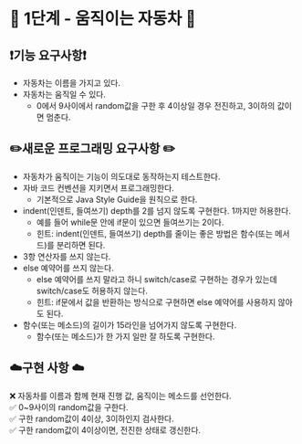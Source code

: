 # 🚀 1단계 - 움직이는 자동차 🚀

## ❗️기능 요구사항❗️
* 자동차는 이름을 가지고 있다.
* 자동차는 움직일 수 있다.
  * 0에서 9사이에서 random값을 구한 후 4이상일 경우 전진하고, 3이하의 값이면 멈춘다.

## ✏️새로운 프로그래밍 요구사항 ✏️
* 자동차가 움직이는 기능이 의도대로 동작하는지 테스트한다.
* 자바 코드 컨벤션을 지키면서 프로그래밍한다.
  * 기본적으로 Java Style Guide을 원칙으로 한다.
* indent(인덴트, 들여쓰기) depth를 2를 넘지 않도록 구현한다. 1까지만 허용한다.
  * 예를 들어 while문 안에 if문이 있으면 들여쓰기는 2이다.
  * 힌트: indent(인덴트, 들여쓰기) depth를 줄이는 좋은 방법은 함수(또는 메서드)를 분리하면 된다.
* 3항 연산자를 쓰지 않는다.
* else 예약어를 쓰지 않는다.
  * else 예약어를 쓰지 말라고 하니 switch/case로 구현하는 경우가 있는데 switch/case도 허용하지 않는다.
  * 힌트: if문에서 값을 반환하는 방식으로 구현하면 else 예약어를 사용하지 않아도 된다.
* 함수(또는 메소드)의 길이가 15라인을 넘어가지 않도록 구현한다.
  * 함수(또는 메소드)가 한 가지 일만 잘 하도록 구현한다.

## ☁️구현 사항 ☁️
❌ 자동차를 이름과 함께 현재 진행 값, 움직이는 메소드를 선언한다.<br/>
✅ 0~9사이의 random값을 구한다.<br/>
✅ 구한 random값이 4이상, 3이하인지 검사한다.<br/>
✅ 구한 random값이 4이상이면, 전진한 상태로 갱신한다.<br/>
